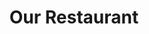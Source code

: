---
title: Our Restaurant
description:
image:
suite_number: "1337"
street: Park St
county:
city: Alameda
state: CA
zipcode: "94501"
country: USA
map_link: https://maps.google.com/maps?q=4923%20Telegraph%20Ave,%20Oakland
operating_hours:
    - 'Sat - Sun: 1PM - 12PM'
    - 'Mon - Fri: 11AM - 10PM'
available: true
order: 2
---